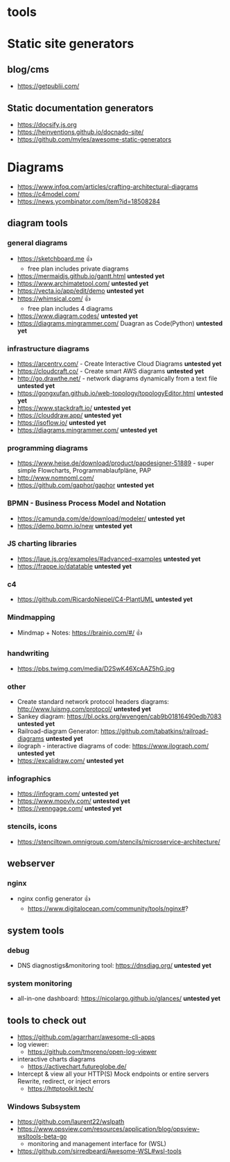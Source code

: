 # tools

# Static site generators
## blog/cms
- https://getpublii.com/

##  Static documentation generators
- https://docsify.js.org
- https://heinventions.github.io/docnado-site/
- https://github.com/myles/awesome-static-generators

#  Diagrams

- https://www.infoq.com/articles/crafting-architectural-diagrams
- https://c4model.com/
- https://news.ycombinator.com/item?id=18508284


## diagram tools
### general diagrams

- https://sketchboard.me :+1:
    - free plan includes private diagrams
- https://mermaidjs.github.io/gantt.html **untested yet**
- https://www.archimatetool.com/ **untested yet**
- https://vecta.io/app/edit/demo **untested yet**
- https://whimsical.com/ :+1:
    - free plan includes 4 diagrams
- https://www.diagram.codes/ **untested yet**
- https://diagrams.mingrammer.com/ Duagran as Code(Python) **untested yet**

### infrastructure diagrams
- https://arcentry.com/ - Create Interactive Cloud Diagrams **untested yet**
- https://cloudcraft.co/ - Create smart AWS diagrams **untested yet**
- http://go.drawthe.net/ - network diagrams dynamically from a text file **untested yet**
- https://gongxufan.github.io/web-topology/topologyEditor.html **untested yet**
- https://www.stackdraft.io/ **untested yet**
- https://clouddraw.app/ **untested yet**
- https://isoflow.io/ **untested yet** 
- https://diagrams.mingrammer.com/ **untested yet**

### programming diagrams
- https://www.heise.de/download/product/papdesigner-51889 - super simple Flowcharts, Programmablaufpläne, PAP
- http://www.nomnoml.com/
- https://github.com/gaphor/gaphor **untested yet**

### BPMN - Business Process Model and Notation
- https://camunda.com/de/download/modeler/ **untested yet**
- https://demo.bpmn.io/new **untested yet**

###  JS charting libraries
- https://laue.js.org/examples/#advanced-examples **untested yet**
- https://frappe.io/datatable **untested yet**

### c4
- https://github.com/RicardoNiepel/C4-PlantUML **untested yet**

### Mindmapping

- Mindmap + Notes: https://brainio.com/#/ :+1:

### handwriting 
- https://pbs.twimg.com/media/D2SwK46XcAAZ5hG.jpg

### other
- Create standard network protocol headers diagrams: http://www.luismg.com/protocol/ **untested yet**
- Sankey diagram: https://bl.ocks.org/wvengen/cab9b01816490edb7083 **untested yet**
- Railroad-diagram Generator: https://github.com/tabatkins/railroad-diagrams  **untested yet**
- ilograph - interactive diagrams of code: https://www.ilograph.com/  **untested yet**
- https://excalidraw.com/  **untested yet**

### infographics
- https://infogram.com/ **untested yet**
- https://www.moovly.com/ **untested yet**
- https://venngage.com/ **untested yet**

### stencils, icons
- https://stenciltown.omnigroup.com/stencils/microservice-architecture/

## webserver
### nginx 
- nginx config generator :+1:
    - https://www.digitalocean.com/community/tools/nginx#?

## system tools
### debug
- DNS diagnostigs&monitoring tool: https://dnsdiag.org/  **untested yet**

### system monitoring
- all-in-one dashboard: https://nicolargo.github.io/glances/  **untested yet**

## tools to check out
- https://github.com/agarrharr/awesome-cli-apps
- log viewer:
    - https://github.com/tmoreno/open-log-viewer
- interactive charts diagrams
    - https://activechart.futureglobe.de/
- Intercept & view all your HTTP(S) Mock endpoints or entire servers Rewrite, redirect, or inject errors
    - https://httptoolkit.tech/

### Windows Subsystem
- https://github.com/laurent22/wslpath
- https://www.opsview.com/resources/application/blog/opsview-wsltools-beta-go
    - monitoring and management interface for (WSL)
- https://github.com/sirredbeard/Awesome-WSL#wsl-tools  
